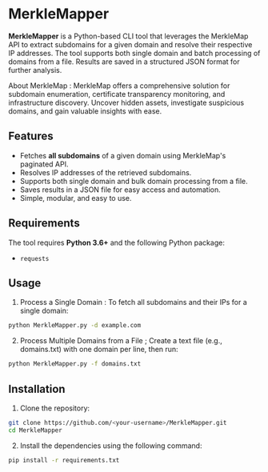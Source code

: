 # MerkleMapper

**MerkleMapper** is a Python-based CLI tool that leverages the MerkleMap API to extract subdomains for a given domain and resolve their respective IP addresses. The tool supports both single domain and batch processing of domains from a file. Results are saved in a structured JSON format for further analysis.

About MerkleMap : MerkleMap offers a comprehensive solution for subdomain enumeration, certificate transparency monitoring, and infrastructure discovery. Uncover hidden assets, investigate suspicious domains, and gain valuable insights with ease. 


## Features

- Fetches **all subdomains** of a given domain using MerkleMap's paginated API.
- Resolves IP addresses of the retrieved subdomains.
- Supports both single domain and bulk domain processing from a file.
- Saves results in a JSON file for easy access and automation.
- Simple, modular, and easy to use.

## Requirements

The tool requires **Python 3.6+** and the following Python package:
- `requests`

## Usage
1. Process a Single Domain : To fetch all subdomains and their IPs for a single domain:
```bash
python MerkleMapper.py -d example.com
```
   
2. Process Multiple Domains from a File ; Create a text file (e.g., domains.txt) with one domain per line, then run:
```bash
python MerkleMapper.py -f domains.txt
```

## Installation
1. Clone the repository:
```bash
git clone https://github.com/<your-username>/MerkleMapper.git
cd MerkleMapper
```

2. Install the dependencies using the following command:
```bash
pip install -r requirements.txt
```



